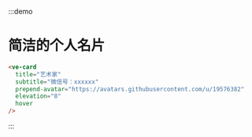 :::demo

# 简洁的个人名片

```html
<ve-card
  title="艺术家"
  subtitle="微信号：xxxxxx"
  prepend-avatar="https://avatars.githubusercontent.com/u/19576382"
  elevation="8"
  hover
/>
```

:::